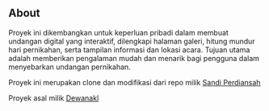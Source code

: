 ## About

Proyek ini dikembangkan untuk keperluan pribadi dalam membuat undangan digital yang interaktif,
dilengkapi halaman galeri, hitung mundur hari pernikahan, serta tampilan
informasi dan lokasi acara. Tujuan utama adalah memberikan pengalaman mudah
dan menarik bagi pengguna dalam menyebarkan undangan pernikahan.

Proyek ini merupakan clone dan modifikasi dari repo milik [Sandi Perdiansah](https://github.com/sdprdh/wedding-invitation)

Proyek asal milik [Dewanakl](https://github.com/dewanakl)
